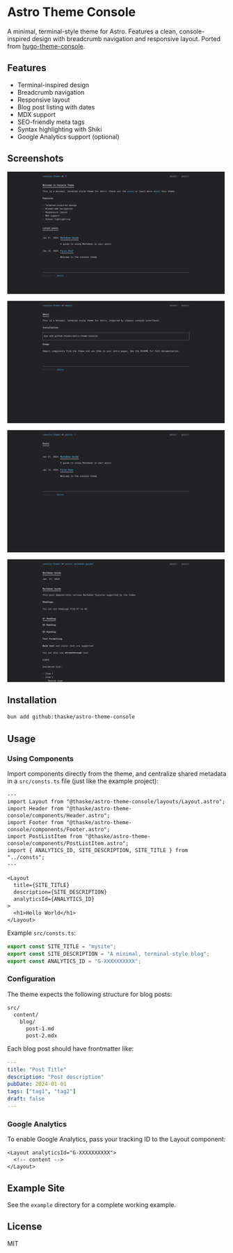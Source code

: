 # Astro Theme Console

A minimal, terminal-style theme for Astro. Features a clean, console-inspired design with breadcrumb navigation and responsive layout. Ported from [hugo-theme-console](https://github.com/mrmierzejewski/hugo-theme-console).

## Features

- Terminal-inspired design
- Breadcrumb navigation
- Responsive layout
- Blog post listing with dates
- MDX support
- SEO-friendly meta tags
- Syntax highlighting with Shiki
- Google Analytics support (optional)

## Screenshots

<div style="display: flex; flex-direction: column; gap: 1rem;">
  <img src="images/home.png" alt="Home Screenshot" width="500" />
  <img src="images/about.png" alt="About Screenshot" width="500" />
  <img src="images/posts.png" alt="Posts Screenshot" width="500" />
  <img src="images/post.png" alt="Post Screenshot" width="500" />
</div>

## Installation

```bash
bun add github:thaske/astro-theme-console
```

## Usage

### Using Components

Import components directly from the theme, and centralize shared metadata in a `src/consts.ts` file (just like the example project):

```astro
---
import Layout from "@thaske/astro-theme-console/layouts/Layout.astro";
import Header from "@thaske/astro-theme-console/components/Header.astro";
import Footer from "@thaske/astro-theme-console/components/Footer.astro";
import PostListItem from "@thaske/astro-theme-console/components/PostListItem.astro";
import { ANALYTICS_ID, SITE_DESCRIPTION, SITE_TITLE } from "../consts";
---

<Layout
  title={SITE_TITLE}
  description={SITE_DESCRIPTION}
  analyticsId={ANALYTICS_ID}
>
  <h1>Hello World</h1>
</Layout>
```

Example `src/consts.ts`:

```ts
export const SITE_TITLE = "mysite";
export const SITE_DESCRIPTION = "A minimal, terminal-style blog";
export const ANALYTICS_ID = "G-XXXXXXXXXX";
```

### Configuration

The theme expects the following structure for blog posts:

```
src/
  content/
    blog/
      post-1.md
      post-2.mdx
```

Each blog post should have frontmatter like:

```yaml
---
title: "Post Title"
description: "Post description"
pubDate: 2024-01-01
tags: ["tag1", "tag2"]
draft: false
---
```

### Google Analytics

To enable Google Analytics, pass your tracking ID to the Layout component:

```astro
<Layout analyticsId="G-XXXXXXXXXX">
  <!-- content -->
</Layout>
```

## Example Site

See the `example` directory for a complete working example.

## License

MIT
